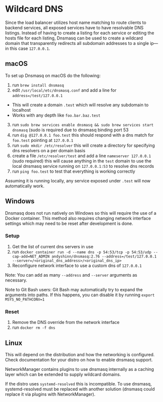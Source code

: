 # Wildcard DNS

Since the load balancer utilizes host name matching to route clients to backend services, all exposed services have to have resolvable DNS listings. Instead of having to create a listing for each service or editing the hosts file for each listing, Dnsmasq can be used to create a wildcard domain that transparently redirects all subdomain addresses to a single ip—in this case `127.0.0.1`.
## macOS

To set up Dnsmasq on macOS do the following:

1. run `brew install dnsmasq`
2. edit `/usr/local/etc/dnsmasq.conf` and add a line for `address=/test/127.0.0.1`
  * This will create a domain `.test` which will resolve any subdomain to localhost
  * Works with any depth like `foo.bar.baz.test`
3. run `sudo brew services enable dnsmasq && sudo brew services start dnsmasq` (sudo is required due to dnsmasq binding port 53
4. run `dig @127.0.0.1 foo.test` this should respond with a dns match for `foo.test` pointing at `127.0.0.1`
5. run `sudo mkdir /etc/resolver` this will create a directory for specifying dns resolvers on a per domain basis
6. create a file `/etc/resolver/test` and add a line `nameserver 127.0.0.1` (sudo required) this will cause anything in the `test` domain to use the local dnsmasq service running on `127.0.0.1:53` to resolve dns records
7. run `ping foo.test` to test that everything is working correctly

Assuming it is running locally, any service exposed under `.test` will now automatically work.

## Windows

Dnsmasq does not run natively on Windows so this will require the use of a Docker container.
This method also requires changing network interface settings which may need to be reset after development is done.

### Setup

1. Get the list of current dns servers in use
2. run `docker container run -d --name dns -p 54:53/tcp -p 54:53/udp --cap-add=NET_ADMIN andyshinn/dnsmasq:2.76 --address=/test/127.0.0.1 --server=/<original_dns_address>/<original_dns_ip>`
3. Reconfigure network interface to use a custom dns of `127.0.0.1`

Note: You can add as many `--address` and `--server` arguments as necessary.

Note to Git Bash users: Git Bash may automatically try to expand the arguments into paths. If this happens, you can disable it by running `export MSYS_NO_PATHCONV=1`

### Reset

1. Remove the DNS override from the network interface
2. run `docker rm -f dns`


## Linux

This will depend on the distribution and how the networking is configured.
Check documentation for your distro on how to enable dnsmasq support.

NetworkManager contains plugins to use dnsmasq internally as a caching layer which can be extended to supply wildcard domains.

If the distro uses `systemd-resolved` this is incompatible. To use dnsmasq, systemd-resolved must be replaced with another solution (dnsmasq could replace it via plugins with NetworkManager).
